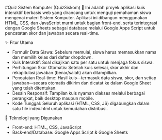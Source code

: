 #Quiz Sistem Komputer (QuizSiskom) 📝
Ini adalah proyek aplikasi kuis interaktif berbasis web yang dirancang untuk menguji pemahaman siswa mengenai materi Sistem Komputer. Aplikasi ini dibangun menggunakan HTML, CSS, dan JavaScript murni untuk bagian front-end, serta terintegrasi dengan Google Sheets sebagai database melalui Google Apps Script untuk pencatatan skor dan jawaban secara real-time.

✨ Fitur Utama
- Formulir Data Siswa: Sebelum memulai, siswa harus memasukkan nama dan memilih kelas dari daftar dropdown.
- Kuis Interaktif: Soal disajikan satu per satu untuk menjaga fokus siswa.
- Perhitungan Skor Otomatis: Setelah kuis selesai, skor akhir dan rekapitulasi jawaban (benar/salah) akan ditampilkan.
- Pencatatan Real-time: Hasil kuis—termasuk data siswa, skor, dan setiap jawaban—secara otomatis dikirim dan dicatat ke dalam Google Sheet yang telah ditentukan.
- Desain Responsif: Tampilan kuis nyaman diakses melalui berbagai perangkat, baik desktop maupun mobile.
- Kode Tunggal: Seluruh aplikasi (HTML, CSS, JS) digabungkan dalam satu file index.html untuk kemudahan distribusi.

🚀 Teknologi yang Digunakan
- Front-end: HTML, CSS, JavaScript
- Back-end/Database: Google Apps Script & Google Sheets
